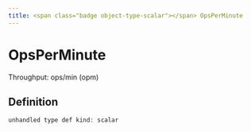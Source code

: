 ```yaml
---
title: <span class="badge object-type-scalar"></span> OpsPerMinute
---
```

# <span class="badge object-type-scalar"></span> OpsPerMinute

Throughput: ops/min (opm)

## Definition

```php
unhandled type def kind: scalar
```
